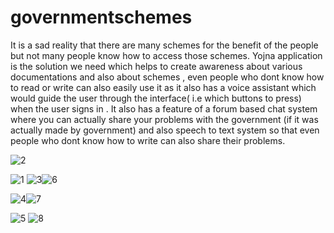 # governmentschemes

It is a sad reality that there are many schemes for the benefit of the people but not many people know how to access those schemes.
Yojna application is the solution we need which helps to create awareness about various documentations and also about schemes , even people who dont know how to read or write can also easily use it as it also has a voice assistant which would guide the user through the interface( i.e which buttons to press) when the user signs in .
It also has a feature of a forum based chat system where you can actually share your problems with the government (if it was actually made by government) and also speech to text system so that even people who dont know how to write can also share their problems.

![2](https://github.com/ANUJT65/Yojna-an-initiative-by-people/assets/123918593/27394645-fa18-4224-a8b6-09c18b1ec804)


![1](https://github.com/ANUJT65/Yojna-an-initiative-by-people/assets/123918593/2abe7a1d-3ecd-40f4-a804-9af5cd9228bb)
![3](https://github.com/ANUJT65/Yojna-an-initiative-by-people/assets/123918593/11908b80-7ee9-486e-b789-2b8e02c9cfce)![6](https://github.com/ANUJT65/Yojna-an-initiative-by-people/assets/123918593/35f8189a-9bbd-4259-81d8-f7ababca3dea)

![4](https://github.com/ANUJT65/Yojna-an-initiative-by-people/assets/123918593/918402c5-891b-4322-b1ee-cfe5fc8b2396)![7](https://github.com/ANUJT65/Yojna-an-initiative-by-people/assets/123918593/1c7c3163-152e-4777-9952-ddc907a75003)

![5](https://github.com/ANUJT65/Yojna-an-initiative-by-people/assets/123918593/4ec40951-157c-48c8-a9ef-c11d09879460)
![8](https://github.com/ANUJT65/Yojna-an-initiative-by-people/assets/123918593/2364242e-a4d8-453f-9ca6-9f7602b8c8b1)
